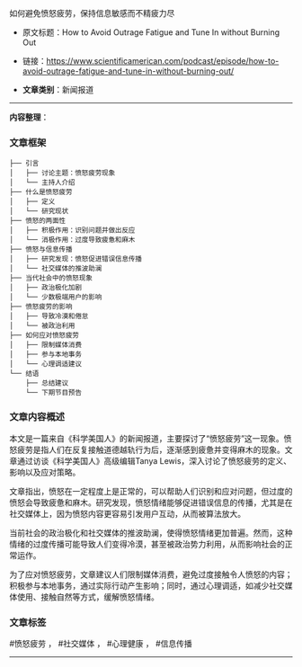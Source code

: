 如何避免愤怒疲劳，保持信息敏感而不精疲力尽  
- 原文标题：How to Avoid Outrage Fatigue and Tune In without Burning Out  
- 链接：https://www.scientificamerican.com/podcast/episode/how-to-avoid-outrage-fatigue-and-tune-in-without-burning-out/  

- **文章类别**：新闻报道  

---

**内容整理**：  

### 文章框架  
```
├── 引言
│   ├── 讨论主题：愤怒疲劳现象
│   └── 主持人介绍
├── 什么是愤怒疲劳
│   ├── 定义
│   └── 研究现状
├── 愤怒的两面性
│   ├── 积极作用：识别问题并做出反应
│   └── 消极作用：过度导致疲惫和麻木
├── 愤怒与信息传播
│   ├── 研究发现：愤怒促进错误信息传播
│   └── 社交媒体的推波助澜
├── 当代社会中的愤怒现象
│   ├── 政治极化加剧
│   └── 少数极端用户的影响
├── 愤怒疲劳的影响
│   ├── 导致冷漠和倦怠
│   └── 被政治利用
├── 如何应对愤怒疲劳
│   ├── 限制媒体消费
│   ├── 参与本地事务
│   └── 心理调适建议
└── 结语
    ├── 总结建议
    └── 下期节目预告
```

### 文章内容概述  
本文是一篇来自《科学美国人》的新闻报道，主要探讨了“愤怒疲劳”这一现象。愤怒疲劳是指人们在反复接触道德越轨行为后，逐渐感到疲惫并变得麻木的现象。文章通过访谈《科学美国人》高级编辑Tanya Lewis，深入讨论了愤怒疲劳的定义、影响以及应对策略。  

文章指出，愤怒在一定程度上是正常的，可以帮助人们识别和应对问题，但过度的愤怒会导致疲惫和麻木。研究发现，愤怒情绪能够促进错误信息的传播，尤其是在社交媒体上，因为愤怒内容更容易引发用户互动，从而被算法放大。  

当前社会的政治极化和社交媒体的推波助澜，使得愤怒情绪更加普遍。然而，这种情绪的过度传播可能导致人们变得冷漠，甚至被政治势力利用，从而影响社会的正常运作。  

为了应对愤怒疲劳，文章建议人们限制媒体消费，避免过度接触令人愤怒的内容；积极参与本地事务，通过实际行动产生影响；同时，通过心理调适，如减少社交媒体使用、接触自然等方式，缓解愤怒情绪。  

### 文章标签  
#愤怒疲劳 ， #社交媒体 ， #心理健康 ， #信息传播

---